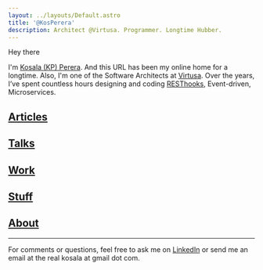 ```yaml
---
layout: ../layouts/Default.astro
title: '@KosPerera'
description: Architect @Virtusa. Programmer. Longtime Hubber.
---
```


Hey there <i class="fa-solid fa-hand-spock fa-lg"></i>

I'm [Kosala (KP) Perera](https://www.linkedin.com/in/kosperera). And this URL has been my online home for a longtime. Also, I'm one of the Software Architects at [Virtusa](https://www.virtusa.com). Over the years, I’ve spent countless hours designing and coding [RESThooks](https://www.olioapps.com/blog/rest-hooks), Event-driven, Microservices.

## [Articles](/articles/)
## [Talks](/talks/)
## [Work](/work/)
## [Stuff](/stuff/)
## [About](/about/)

---

For comments or questions, feel free to ask me on [LinkedIn](https://www.linkedin.com/in/kosperera) or send me an email at the real kosala at gmail dot com.